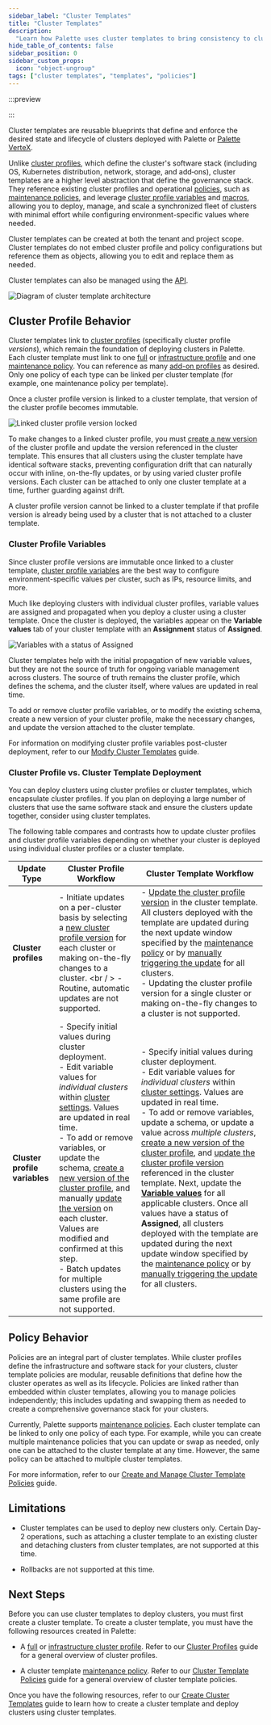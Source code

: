 ```yaml
---
sidebar_label: "Cluster Templates"
title: "Cluster Templates"
description:
  "Learn how Palette uses cluster templates to bring consistency to clusters and manage the cluster lifecycle."
hide_table_of_contents: false
sidebar_position: 0
sidebar_custom_props:
  icon: "object-ungroup"
tags: ["cluster templates", "templates", "policies"]
---
```


:::preview

:::

Cluster templates are reusable blueprints that define and enforce the desired state and lifecycle of clusters deployed
with Palette or [Palette VerteX](../vertex/vertex.md).

Unlike [cluster profiles](../profiles/cluster-profiles/cluster-profiles.md), which define the cluster's software stack
(including OS, Kubernetes distribution, network, storage, and add‑ons), cluster templates are a higher level abstraction
that define the governance stack. They reference existing cluster profiles and operational
[policies](./create-cluster-template-policies/create-cluster-template-policies.md), such as
[maintenance policies](./create-cluster-template-policies/maintenance-policy.md), and leverage
[cluster profile variables](../profiles/cluster-profiles/create-cluster-profiles/define-profile-variables/define-profile-variables.md)
and [macros](../clusters/cluster-management/macros.md), allowing you to deploy, manage, and scale a synchronized fleet
of clusters with minimal effort while configuring environment-specific values where needed.

Cluster templates can be created at both the tenant and project scope. Cluster templates do not embed cluster profile
and policy configurations but reference them as objects, allowing you to edit and replace them as needed.

Cluster templates can also be managed using the [API](/api/introduction).

![Diagram of cluster template architecture](/cluster-templates_diagram.webp)

## Cluster Profile Behavior

Cluster templates link to [cluster profiles](../profiles/cluster-profiles/cluster-profiles.md) (specifically cluster profile _versions_), which remain the
foundation of deploying clusters in Palette. Each cluster template must link to one
[full](../profiles/cluster-profiles/create-cluster-profiles/create-full-profile.md) or
[infrastructure profile](../profiles/cluster-profiles/create-cluster-profiles/create-infrastructure-profile.md) and one
[maintenance policy](./create-cluster-template-policies/maintenance-policy.md). You can reference as many
[add-on profiles](../profiles/cluster-profiles/create-cluster-profiles/create-addon-profile/create-addon-profile.md) as
desired. Only one policy of each type can be linked per cluster template (for example, one maintenance policy per
template).

Once a cluster profile version is linked to a cluster template, that version of the cluster profile becomes immutable.

![Linked cluster profile version locked](/cluster-templates_locked-cluster-profile.webp)

To make changes to a linked cluster profile, you must
[create a new version](../profiles/cluster-profiles/modify-cluster-profiles/version-cluster-profile.md) of the cluster
profile and update the version referenced in the cluster template. This ensures that all clusters using the cluster
template have identical software stacks, preventing configuration drift that can naturally occur with inline, on-the-fly
updates, or by using varied cluster profile versions. Each cluster can be attached to only one cluster template at a
time, further guarding against drift.

A cluster profile version cannot be linked to a cluster template if that profile version is already being used by a
cluster that is not attached to a cluster template.

### Cluster Profile Variables

Since cluster profile versions are immutable once linked to a cluster template,
[cluster profile variables](../profiles/cluster-profiles/create-cluster-profiles/define-profile-variables/define-profile-variables.md)
are the best way to configure environment-specific values per cluster, such as IPs, resource limits, and more.

Much like deploying clusters with individual cluster profiles, variable values are assigned and propagated when you
deploy a cluster using a cluster template. Once the cluster is deployed, the variables appear on the **Variable values**
tab of your cluster template with an **Assignment** status of **Assigned**.

![Variables with a status of Assigned](/cluster-templates_variables-assigned.webp)

Cluster templates help with the initial propagation of new variable values, but they are not the source of truth for
ongoing variable management across clusters. The source of truth remains the cluster profile, which defines the schema,
and the cluster itself, where values are updated in real time.

To add or remove cluster profile variables, or to modify the existing schema, create a new version of your cluster
profile, make the necessary changes, and update the version attached to the cluster template.

For information on modifying cluster profile variables post-cluster deployment, refer to our
[Modify Cluster Templates](./modify-cluster-templates.md#variable-values-tab) guide.

### Cluster Profile vs. Cluster Template Deployment

You can deploy clusters using cluster profiles or cluster templates, which encapsulate cluster profiles. If you plan on
deploying a large number of clusters that use the same software stack and ensure the clusters update together, consider
using cluster templates.

The following table compares and contrasts how to update cluster profiles and cluster profile variables depending on
whether your cluster is deployed using individual cluster profiles or a cluster template.

| **Update Type**               | **Cluster Profile Workflow**                                                                                                                                                                                                                                                                                                                                                                                                                                                                                                                                                                                                                                                                                                                                                                      | **Cluster Template Workflow**                                                                                                                                                                                                                                                                                                                                                                                                                                                                                                                                                                                                                                                                                                                                                                                                                                                                                                                                                                                                                                                                                                                                              |
| ----------------------------- | ------------------------------------------------------------------------------------------------------------------------------------------------------------------------------------------------------------------------------------------------------------------------------------------------------------------------------------------------------------------------------------------------------------------------------------------------------------------------------------------------------------------------------------------------------------------------------------------------------------------------------------------------------------------------------------------------------------------------------------------------------------------------------------------------- | -------------------------------------------------------------------------------------------------------------------------------------------------------------------------------------------------------------------------------------------------------------------------------------------------------------------------------------------------------------------------------------------------------------------------------------------------------------------------------------------------------------------------------------------------------------------------------------------------------------------------------------------------------------------------------------------------------------------------------------------------------------------------------------------------------------------------------------------------------------------------------------------------------------------------------------------------------------------------------------------------------------------------------------------------------------------------------------------------------------------------------------------------------------------------- |
| **Cluster profiles**          | - Initiate updates on a per-cluster basis by selecting a [new cluster profile version](../clusters/cluster-management/cluster-updates.md#enablement) for each cluster or making on-the-fly changes to a cluster. <br / > - Routine, automatic updates are not supported.                                                                                                                                                                                                                                                                                                                                                                                                                                                                                                                          | - [Update the cluster profile version](./modify-cluster-templates.md#cluster-profiles) in the cluster template. All clusters deployed with the template are updated during the next update window specified by the [maintenance policy](./create-cluster-template-policies/maintenance-policy.md) or by [manually triggering the update](./modify-cluster-templates.md#overview-tab) for all clusters. <br /> - Updating the cluster profile version for a single cluster or making on-the-fly changes to a cluster is not supported.                                                                                                                                                                                                                                                                                                                                                                                                                                                                                                                                                                                                                                      |
| **Cluster profile variables** | - Specify initial values during cluster deployment. <br /> - Edit variable values for _individual clusters_ within [cluster settings](../profiles/cluster-profiles/create-cluster-profiles/define-profile-variables/modify-cluster-profile-variables.md#modify-profile-variable-values-in-an-active-cluster). Values are updated in real time. <br /> - To add or remove variables, or update the schema, [create a new version of the cluster profile](../profiles/cluster-profiles/modify-cluster-profiles/version-cluster-profile.md), and manually [update the version](../clusters/cluster-management/cluster-updates.md#enablement) on each cluster. Values are modified and confirmed at this step. <br /> - Batch updates for multiple clusters using the same profile are not supported. | - Specify initial values during cluster deployment. <br /> - Edit variable values for _individual clusters_ within [cluster settings](../profiles/cluster-profiles/create-cluster-profiles/define-profile-variables/modify-cluster-profile-variables.md#modify-profile-variable-values-in-an-active-cluster). Values are updated in real time. <br /> - To add or remove variables, update a schema, or update a value across _multiple clusters_, [create a new version of the cluster profile](../profiles/cluster-profiles/modify-cluster-profiles/version-cluster-profile.md), and [update the cluster profile version](./modify-cluster-templates.md#cluster-profiles) referenced in the cluster template. Next, update the [**Variable values**](modify-cluster-templates.md#variable-values-tab) for all applicable clusters. Once all values have a status of **Assigned**, all clusters deployed with the template are updated during the next update window specified by the [maintenance policy](./create-cluster-template-policies/maintenance-policy.md) or by [manually triggering the update](./modify-cluster-templates.md#overview-tab) for all clusters. |

## Policy Behavior

Policies are an integral part of cluster templates. While cluster profiles define the infrastructure and software stack
for your clusters, cluster template policies are modular, reusable definitions that define how the cluster operates as
well as its lifecycle. Policies are linked rather than embedded within cluster templates, allowing you to manage
policies independently; this includes updating and swapping them as needed to create a comprehensive governance stack
for your clusters.

Currently, Palette supports [maintenance policies](./create-cluster-template-policies/maintenance-policy.md). Each
cluster template can be linked to only one policy of each type. For example, while you can create multiple maintenance
policies that you can update or swap as needed, only one can be attached to the cluster template at any time. However,
the same policy can be attached to multiple cluster templates.

For more information, refer to our
[Create and Manage Cluster Template Policies](./create-cluster-template-policies/create-cluster-template-policies.md)
guide.

## Limitations

- Cluster templates can be used to deploy new clusters only. Certain Day-2 operations, such as attaching a cluster
  template to an existing cluster and detaching clusters from cluster templates, are not supported at this time.

- Rollbacks are not supported at this time.

## Next Steps

Before you can use cluster templates to deploy clusters, you must first create a cluster template. To create a cluster
template, you must have the following resources created in Palette:

- A [full](../profiles/cluster-profiles/create-cluster-profiles/create-full-profile.md) or
  [infrastructure cluster profile](../profiles/cluster-profiles/create-cluster-profiles/create-infrastructure-profile.md).
  Refer to our [Cluster Profiles](../profiles/cluster-profiles/cluster-profiles.md) guide for a general overview of
  cluster profiles.

- A cluster template [maintenance policy](./create-cluster-template-policies/maintenance-policy.md). Refer to our
  [Cluster Template Policies](./create-cluster-template-policies/create-cluster-template-policies.md) guide for a
  general overview of cluster template policies.

Once you have the following resources, refer to our [Create Cluster Templates](./create-cluster-templates.md) guide to
learn how to create a cluster template and deploy clusters using cluster templates.
